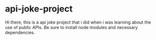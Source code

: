 # api-joke-project
 Hi there, this is a api joke project that i did when i was learning about the use of public APIs.
Be sure to install node modules and necessary dependencies.
